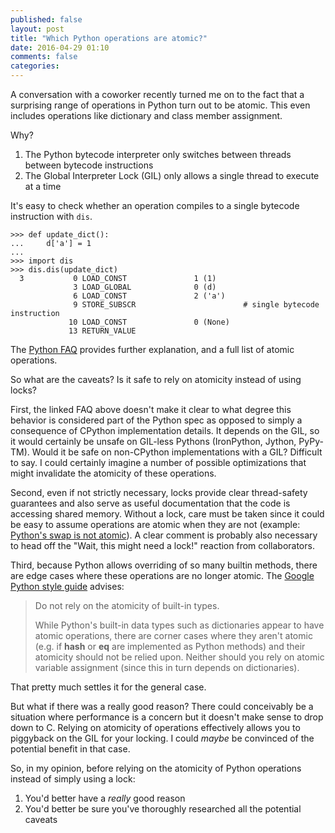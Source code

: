 ```yaml
---
published: false
layout: post
title: "Which Python operations are atomic?"
date: 2016-04-29 01:10
comments: false
categories: 
---
```


A conversation with a coworker recently turned me on to the fact that a surprising range of operations in Python turn out to be atomic.
This even includes operations like dictionary and class member assignment.

Why?

1. The Python bytecode interpreter only switches between threads between bytecode instructions
2. The Global Interpreter Lock (GIL) only allows a single thread to execute at a time

It's easy to check whether an operation compiles to a single bytecode instruction with `dis`.

```
>>> def update_dict():
...     d['a'] = 1
...
>>> import dis
>>> dis.dis(update_dict)
  3           0 LOAD_CONST               1 (1)
              3 LOAD_GLOBAL              0 (d)
              6 LOAD_CONST               2 ('a')
              9 STORE_SUBSCR                        # single bytecode instruction
             10 LOAD_CONST               0 (None)
             13 RETURN_VALUE
```

The [Python FAQ](https://docs.python.org/2/faq/library.html#what-kinds-of-global-value-mutation-are-thread-safe) provides further explanation, and a full list of atomic operations.

So what are the caveats? Is it safe to rely on atomicity instead of using locks?

First, the linked FAQ above doesn't make it clear to what degree this behavior is considered part of the Python spec as opposed to simply a consequence of CPython implementation details.
It depends on the GIL, so it would certainly be unsafe on GIL-less Pythons (IronPython, Jython, PyPy-TM).
Would it be safe on non-CPython implementations with a GIL? Difficult to say.
I could certainly imagine a number of possible optimizations that might invalidate the atomicity of these operations.

Second, even if not strictly necessary, locks provide clear thread-safety guarantees and also serve as useful documentation that the code is accessing shared memory.
Without a lock, care must be taken since it could be easy to assume operations are atomic when they are not (example: [Python's swap is not atomic](https://emptysqua.re/blog/pythons-swap-is-not-atomic/)).
A clear comment is probably also necessary to head off the "Wait, this might need a lock!" reaction from collaborators.

Third, because Python allows overriding of so many builtin methods, there are edge cases where these operations are no longer atomic. The [Google Python style guide](https://google.github.io/styleguide/pyguide.html#Threading) advises:

> Do not rely on the atomicity of built-in types.
> 
> While Python's built-in data types such as dictionaries appear to have atomic operations, there are corner cases where they aren't atomic (e.g. if __hash__ or __eq__ are implemented as Python methods) and their atomicity should not be relied upon. Neither should you rely on atomic variable assignment (since this in turn depends on dictionaries).

That pretty much settles it for the general case.

But what if there was a really good reason?
There could conceivably be a situation where performance is a concern but it doesn't make sense to drop down to C.
Relying on atomicity of operations effectively allows you to piggyback on the GIL for your locking.
I could *maybe* be convinced of the potential benefit in that case.

So, in my opinion, before relying on the atomicity of Python operations instead of simply using a lock:  
1. You'd better have a *really* good reason  
2. You'd better be sure you've thoroughly researched all the potential caveats  
